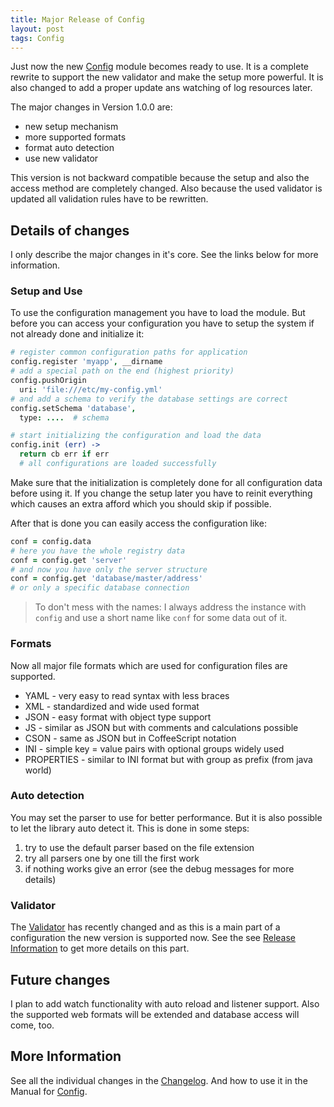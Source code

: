 ```yaml
---
title: Major Release of Config
layout: post
tags: Config
---
```


Just now the new [Config](https://alinex.github.io/node-config) module becomes
ready to use. It is a complete rewrite to support the new validator and make the
setup more powerful. It is also changed to add a proper update ans watching
of log resources later.

The major changes in Version 1.0.0 are:

- new setup mechanism
- more supported formats
- format auto detection
- use new validator

This version is not backward compatible because the setup and also the access
method are completely changed. Also because the used validator is updated all validation rules
have to be rewritten.

Details of changes
------------------------------------------------------------------

I only describe the major changes in it's core. See the links below for more information.

### Setup and Use

To use the configuration management you have to load the module.
But before you can access your configuration you have to setup the system if not
already done and initialize it:

``` coffee
# register common configuration paths for application
config.register 'myapp', __dirname
# add a special path on the end (highest priority)
config.pushOrigin
  uri: 'file:///etc/my-config.yml'
# and add a schema to verify the database settings are correct
config.setSchema 'database',
  type: ....  # schema

# start initializing the configuration and load the data
config.init (err) ->
  return cb err if err
  # all configurations are loaded successfully
```

Make sure that the initialization is completely done for all configuration data
before using it. If you change the setup later you have to reinit everything which
causes an extra afford which you should skip if possible.

After that is done you can easily access the configuration like:

``` coffee
conf = config.data
# here you have the whole registry data
conf = config.get 'server'
# and now you have only the server structure
conf = config.get 'database/master/address'
# or only a specific database connection
```

> To don't mess with the names: I always address the instance with `config` and use
> a short name like `conf` for some data out of it.

### Formats

Now all major file formats which are used for configuration files are supported.

- YAML - very easy to read syntax with less braces
- XML - standardized and wide used format
- JSON - easy format with object type support
- JS - similar as JSON but with comments and calculations possible
- CSON - same as JSON but in CoffeeScript notation
- INI - simple key = value pairs with optional groups widely used
- PROPERTIES - similar to INI format but with group as prefix (from java world)

### Auto detection

You may set the parser to use for better performance. But it is also possible to
let the library auto detect it. This is done in some steps:

1. try to use the default parser based on the file extension
2. try all parsers one by one till the first work
3. if nothing works give an error (see the debug messages for more details)

### Validator

The [Validator](https://alinex.github.io/node-validator) has recently changed
and as this is a main part of a configuration the new version is supported now.
See the see [Release Information](http://alinex.github.io/2015/07/03/validator.html)
to get more details on this part.

Future changes
------------------------------------------------------------------

I plan to add watch functionality with auto reload and listener support.
Also the supported web formats will be extended and database access will come,
too.

More Information
------------------------------------------------------------------

See all the individual changes in the
[Changelog](/node-config/Changelog.md.html).
And how to use it in the Manual for [Config](https://alinex.github.io/node-config).

